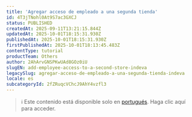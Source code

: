 ```yaml
---
title: 'Agregar acceso de empleado a una segunda tienda'
id: 4T3jTNohl0At9S7ac3GXCJ
status: PUBLISHED
createdAt: 2025-09-11T13:21:15.844Z
updatedAt: 2025-10-01T18:15:31.930Z
publishedAt: 2025-10-01T18:15:31.930Z
firstPublishedAt: 2025-10-01T18:13:45.483Z
contentType: tutorial
productTeam: Others
author: 2AhArvGNSPKwUAd8GOz0iU
slugEN: add-employee-access-to-a-second-store-indeva
legacySlug: agregar-acceso-de-empleado-a-una-segunda-tienda-indeva
locale: es
subcategoryId: 2fZRuqcVChcJ9AhY4vzfl3
---
```


> ℹ️ Este contenido está disponible solo en [portugués](/pt/tutorial/adicionar-acesso-de-colaborador-a-uma-segunda-loja-indeva--4T3jTNohl0At9S7ac3GXCJ). Haga clic aquí para acceder.
